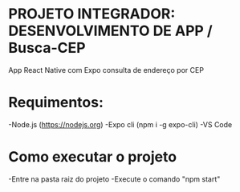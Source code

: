 # PROJETO INTEGRADOR: DESENVOLVIMENTO DE APP / Busca-CEP 
App React Native com Expo consulta de endereço por CEP
# Requimentos:
-Node.js (https://nodejs.org)
-Expo cli (npm i -g expo-cli)
-VS Code
# Como executar o projeto
-Entre na pasta raiz do projeto
-Execute o comando "npm start"
